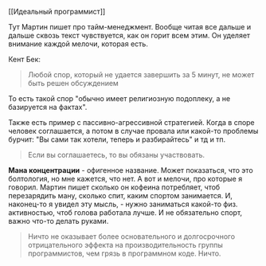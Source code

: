 [[Идеальный программист]]

Тут Мартин пишет про тайм-менеджмент. Вообще читая все дальше и дальше сквозь текст чувствуется, как он горит всем этим. Он уделяет внимание каждой мелочи, которая есть.

Кент Бек:
> Любой спор, который не удается завершить за 5 минут, не может быть решен обсуждением

То есть такой спор "обычно имеет религиозную подоплеку, а не базируется на фактах". 

Также есть пример с пассивно-агрессивной стратегией. Когда в споре человек соглашается, а потом в случае провала или какой-то проблемы бурчит: "Вы сами так хотели, теперь и разбирайтесь" и тд и тп. 
> Если вы соглашаетесь, то вы обязаны участвовать.

**Мана концентрации** -  офигенное название. Может показаться, что это болтология, но мне кажется, что нет.
А вот и мелочи, про которые я говорил. Мартин пишет сколько он кофеина потребляет, чтоб перезарядить ману, сколько спит, каким спортом занимается. И, наконец-то я увидел эту мысль, - нужно заниматься какой-то физ. активностью, чтоб голова работала лучше. И не обязательно спорт, важно что-то делать руками.

> Ничто не оказывает более основательного и долгосрочного отрицательного эффекта на производительность группы программистов, чем грязь в программном коде. Ничто.

